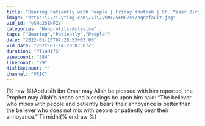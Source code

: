 ```yaml
---
title: "Bearing Patiently with People | Friday Khutbah | Sh. Yaser Birjas"
image: "https:\/\/i.ytimg.com\/vi\/vSMc25ENFZs\/hqdefault.jpg"
vid_id: "vSMc25ENFZs"
categories: "Nonprofits-Activism"
tags: ["Bearing","Patiently","People"]
date: "2022-01-15T07:28:53+03:00"
vid_date: "2022-01-14T20:07:07Z"
duration: "PT14M17S"
viewcount: "384"
likeCount: "29"
dislikeCount: ""
channel: "VRIC"
---
```

{% raw %}Abdullāh ibn Omar may Allah be pleased with him reported, the Prophet may Allah's peace and blessings be upon him said: “The believer who mixes with people and patiently bears their annoyance is better than the believer who does not mix with people or patiently bear their annoyance.” Tirmidhi{% endraw %}
